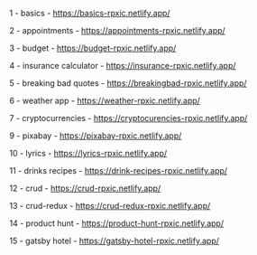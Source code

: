 1 - basics - https://basics-rpxic.netlify.app/

2 - appointments - https://appointments-rpxic.netlify.app/

3 - budget - https://budget-rpxic.netlify.app/

4 - insurance calculator - https://insurance-rpxic.netlify.app/

5 - breaking bad quotes - https://breakingbad-rpxic.netlify.app/

6 - weather app - https://weather-rpxic.netlify.app/

7 - cryptocurrencies - https://cryptocurencies-rpxic.netlify.app/

9 - pixabay - https://pixabay-rpxic.netlify.app/

10 - lyrics - https://lyrics-rpxic.netlify.app/

11 - drinks recipes - https://drink-recipes-rpxic.netlify.app/

12 - crud - https://crud-rpxic.netlify.app/

13 - crud-redux - https://crud-redux-rpxic.netlify.app/

14 - product hunt - https://product-hunt-rpxic.netlify.app/

15 - gatsby hotel - https://gatsby-hotel-rpxic.netlify.app/
